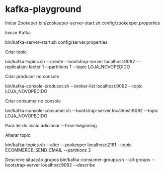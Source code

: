 # kafka-playground

Inicar Zookeper
bin/zookeeper-server-start.sh config/zookeeper.properties

Iniciar Kafka

bin/kafka-server-start.sh config/server.properties 

Criar topic

bin/kafka-topics.sh --create --bootstrap-server localhost:9092 --replication-factor 1 --partitions 1 --topic LOJA_NOVOPEDIDO

Criar producer no console

bin/kafka-console-producer.sh --broker-list localhost:9092 --topic LOJA_NOVOPEDIDO

Criar consumer no console

bin/kafka-console-consumer.sh --bootstrap-server localhost:9092 --topic LOJA_NOVOPEDIDO

Para ler do inicio adicionar --from-beginning

Alterar topic

bin/kafka-topics.sh --alter --zookeeper localhost:2181 --topic ECOMMERCE_SEND_EMAIL --partitions 3

Descreve situação grupos
bin/kafka-consumer-groups.sh --all-groups --bootstrap-server localhost:9092 --describe